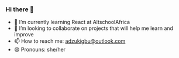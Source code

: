 ### Hi there 👋
- 🌱 I’m currently learning React at AltschoolAfrica
- 👯 I’m looking to collaborate on projects that will help me learn and improve
- 📫 How to reach me: adzukigbu@outlook.com
- 😄 Pronouns: she/her
